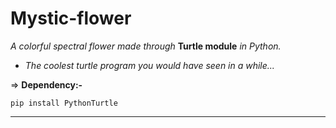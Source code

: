 # Mystic-flower

*A colorful spectral flower made through* **Turtle module** *in Python.*

- *The coolest turtle program you would have seen in a while...*

⇒ **Dependency:-**

`pip install PythonTurtle`


-------------------------------------------
